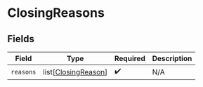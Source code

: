 # ClosingReasons


## Fields

| Field                                                       | Type                                                        | Required                                                    | Description                                                 |
| ----------------------------------------------------------- | ----------------------------------------------------------- | ----------------------------------------------------------- | ----------------------------------------------------------- |
| `reasons`                                                   | list[[ClosingReason](../../models/shared/closingreason.md)] | :heavy_check_mark:                                          | N/A                                                         |